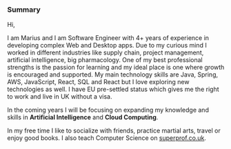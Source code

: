### Summary

Hi, 

I am Marius and I am Software Engineer with 4+ years of experience in developing complex Web and Desktop
apps. Due to my curious mind I worked in different industries like supply chain, project management, artificial
intelligence, big pharmacology. One of my best professional strengths is the passion for learning and my
ideal place is one where growth is encouraged and supported. My main technology skills are Java, Spring, AWS,
JavaScript, React, SQL and React but I love exploring new technologies as well. I have EU pre-settled status which
gives me the right to work and live in UK without a visa.

In the coming years I will be focusing on expanding my knowledge and skills in **Artificial Intelligence** and **Cloud Computing**.

In my free time I like to socialize with friends, practice martial arts, travel or enjoy good books.
I also teach Computer Science on [superprof.co.uk](https://www.superprof.co.uk/high-performer-senior-eng-teaches-computer-science-algorithms-and-how-think-like-programmer-can-teach-mentor-anyone-from.html).
